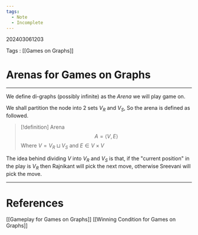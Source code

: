 ```yaml
---
tags:
  - Note
  - Incomplete
---
```

202403061203

Tags : [[Games on Graphs]]
# Arenas for Games on Graphs
---
We define di-graphs (possibly infinite) as the *Arena* we will play game on.

We shall partition the node into 2 sets $V_R$ and $V_S$, So the arena is defined as followed.

>[!definition] Arena
>$$
>A = \langle V, E\rangle
>$$
>Where $V = V_R\sqcup V_S$ and $E\in V\times V$

The idea behind dividing $V$ into $V_R$ and $V_S$ is that, if the "current position" in the play is $V_R$ then Rajnikant will pick the next move, otherwise Sreevani will pick the move.

---
# References
[[Gameplay for Games on Graphs]]
[[Winning Condition for Games on Graphs]]